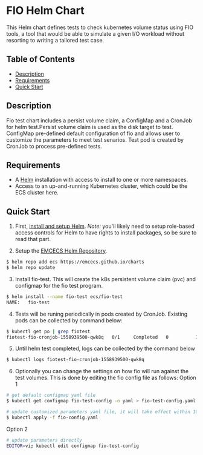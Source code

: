 # FIO Helm Chart

This Helm chart defines tests to check kubernetes volume status using FIO tools, a tool that would be able to simulate a given I/O workload without resorting to writing a tailored test case.

## Table of Contents
* [Description](#description)
* [Requirements](#requirements)
* [Quick Start](#quick-start)

## Description

Fio test chart includes a persist volume claim, a ConfigMap and a CronJob for helm test.Persist volume claim is used as the disk target to test. ConfigMap pre-defined default configuration of fio and allows user to customize the parameters to meet test senarios. Test pod is created by CronJob to process pre-defined tests.

## Requirements

* A [Helm](https://helm.sh) installation with access to install to one or more namespaces.
* Access to an up-and-running Kubernetes cluster, which could be the ECS cluster here.

## Quick Start

1. First, [install and setup Helm](https://docs.helm.sh/using_helm/#quickstart).  *_Note:_* you'll likely need to setup role-based access controls for Helm to have rights to install packages, so be sure to read that part.

2. Setup the [EMCECS Helm Repository](https://github.com/EMCECS/charts).

```bash
$ helm repo add ecs https://emcecs.github.io/charts
$ helm repo update
```

3. Install fio-test. This will create the k8s persistent volume claim (pvc) and configmap for the fio test program.

```bash
$ helm install --name fio-test ecs/fio-test
NAME:   fio-test
```

4. Tests will be runing periodically in pods created by CronJob. Existing pods can be collected by command below:

```bash
$ kubectl get po | grep fiotest
fiotest-fio-cronjob-1558939500-qwk8q   0/1     Completed   0          12m
```

5. Until helm test completed, logs can be collected by the command below
```bash
$ kubectl logs fiotest-fio-cronjob-1558939500-qwk8q
```


6. Optionally you can change the settings on how fio will run against the test volumes. This is done by editing the fio config file as follows:
Option 1
```bash
# get default configmap yaml file
$ kubectl get configmap fio-test-config -o yaml > fio-test-config.yaml

# update customized parameters yaml file, it will take effect within 10s
$ kubectl apply -f fio-config.yaml

```

Option 2

```bash
# update parameters directly
EDITOR=vi; kubectl edit configmap fio-test-config
```